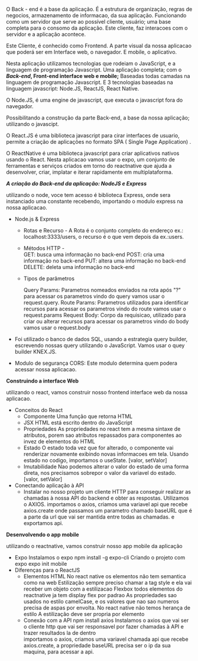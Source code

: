 O Back - end é a base da aplicação. É a estrutura de organização, regras de negocios, armazenamento de informacao,  da sua aplicação. Funcionando como um servidor que serve ao possível cliente, usuário; uma base completa para o consomo da aplicação.
Este cliente, faz interacoes com o servidor e a aplicação acontece. 

Este Cliente, é conhecido como Frontend. A parte visual da nossa aplicacao que poderá ser em Interface web, o navegador. E mobile, o aplicativo.

Nesta aplicação utilizamos tecnologias que rodeiam o JavaScript, e a linguagem de programação Javascript. Uma aplicação completa; com o ***Back-end*, Front-end interface web e mobile;** Baseadas todas camadas na linguagem de programação Javascript. E 3 tecnologias baseadas na linguagem javascript: Node.JS, ReactJS, React Native.

O Node.JS, é uma engine de javascript, que executa o javascript fora do navegador. 

Possibilitando a construção da parte Back-end, a base da nossa aplicação; utilizando o javascipt. 

O React.JS é uma biblioteca javascript para cirar interfaces de usuario, permite a criação de aplicações no formato SPA ( Single Page Application) .

O ReactNative é uma biblioteca javascript para criar aplicativos nativos usando o React. Nesta aplicacao vamos usar o expo, um conjunto de ferramentas e serviços criados em torno do reactnative que ajuda a desenvolver, criar, implatar e iterar rapidamente em multiplataforma. 

***A criação do Back-end da aplicação: NodeJS e Express***

utilizando o node, voce tem acesso é biblioteca Express, onde sera instanciado uma constante recebendo, importando o modulo express na nossa aplicacao.

- Node.js & Express
    - Rotas e Recurso - A Rota é o conjunto completo do endereço ex.: localhost:3333/users, o recurso é o que vem depois da ex.:users.
    - Métodos HTTP -  
    GET: busca uma informação no back-end
    POST: cria uma informação no back-end
    PUT: altera uma informação no back-end
    DELETE: deleta uma informação no back-end
    - Tipos de parâmetros

        Query Params: Parametros nomeados enviados na rota após "?"
        para acessar os parametros vindo do query vamos usar o request.query. 
        Route Params: Parametros utilizados para identificar recursos
        para acessar os parametros vindo do route vamos usar o request.params
        Request Body: Corpo da requisicao, utilizado para criar ou alterar recursos
        para acessar os parametros vindo do body vamos usar o request.body

- Foi utilizado o banco de dados SQL, usando a estrategia query builder, escrevendo nossas query utilizando o JavaScript. Vamos usar o quey builder KNEX.JS.
- Modulo de segurança CORS: Este modulo determina quem podera acessar nossa aplicacao.

**Construindo a interface Web** 

utilizando o react, vamos construir nosso frontend interface web da nossa aplicacao.

- Conceitos do React
    - Componente
    Uma função que retorna HTML
    - JSX
    HTML está escrito dentro do JavaScript
    - Propriedades
    As propriedades no react tem a mesma sintaxe de atributos, porem sao atributos repassados para componentes ao invez de elementos do HTML
    - Estado
    O estado toda vez que for alterado, o componente vai renderizar novamente exibindo novas informacoes em tela. Usando estado no codigo, importamos o useState. [valor, setValor]
    - Imutabilidade
    Nao podemos alterar o valor do estado de uma forma direta, nos precisamos sobrepor o valor da variavel do estado. [valor, setValor]
- Conectando aplicação à API
    - Instalar no nosso projeto um cliente HTTP para conseguir realizar as chamadas à nossa API do backend e obter as respostas. 
    Utilizamos o AXIOS. 
    importamos o axios, criamos uma variavel api que recebe axios.create onde passamos um parametro chamado baseURL que é a parte da url que vai ser mantida entre todas as chamadas. e exportamos api.

**Desenvolvendo o app mobile**

utilizando o reactnative, vamos construir nosso app mobile da aplicação

- Expo
Instalamos o expo
npm install -g expo-cli
Criando o projeto com expo 
expo init mobile
- Diferenças para o ReactJS
    - Elementos HTML
    No react native os elementos não tem semantica como na web
    Estilização sempre preciso chamar a tag style e ela vai receber um objeto com a estilizacao
    Flexbox todos elementos do reactnative ja tem display flex por padrao
    As propriedades sao usados no estilo camelCase, e os valores que nao sao numeros precisa de aspas por envolta.
    No react native não temos herança de estilo
    A estilização deve ser propria por elemento
    - Conexão com a API
    npm install axios
    Instalamos o axios que vai ser o cliente http que vai ser responsavel por fazer chamadas à API e trazer resultados la de dentro  
    importamos o axios,
    criamos uma variavel chamada api que recebe axios.create, a propriedade baseURL precisa ser o ip da sua maquina, para acessar a api.
